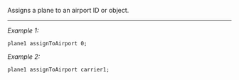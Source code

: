 Assigns a plane to an airport ID or object.


---
*Example 1:*
```sqf
plane1 assignToAirport 0;
```

*Example 2:*
```sqf
plane1 assignToAirport carrier1;
```